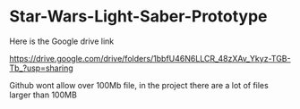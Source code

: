 # Star-Wars-Light-Saber-Prototype

Here is the Google drive link

https://drive.google.com/drive/folders/1bbfU46N6LLCR_48zXAv_Ykyz-TGB-Tb_?usp=sharing

Github wont allow over 100Mb file, in the project there are a lot of files larger than 100MB

